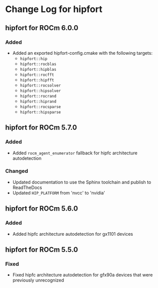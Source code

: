 # Change Log for hipfort

## hipfort for ROCm 6.0.0
### Added
- Added an exported hipfort-config.cmake with the following targets:
  - `hipfort::hip`
  - `hipfort::rocblas`
  - `hipfort::hipblas`
  - `hipfort::rocfft`
  - `hipfort::hipfft`
  - `hipfort::rocsolver`
  - `hipfort::hipsolver`
  - `hipfort::rocrand`
  - `hipfort::hiprand`
  - `hipfort::rocsparse`
  - `hipfort::hipsparse`


## hipfort for ROCm 5.7.0
### Added
- Added `rocm_agent_enumerator` fallback for hipfc architecture autodetection

### Changed
- Updated documentation to use the Sphinx toolchain and publish to ReadTheDocs
- Updated `HIP_PLATFORM` from 'nvcc' to 'nvidia'


## hipfort for ROCm 5.6.0
### Added
- Added hipfc architecture autodetection for gx1101 devices


## hipfort for ROCm 5.5.0
### Fixed
- Fixed hipfc architecture autodetection for gfx90a devices that were
  previously unrecognized
